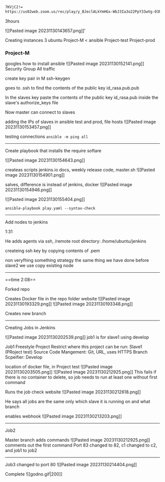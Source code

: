 ```bash
7KVjC2!=
https://us02web.zoom.us/rec/play/y_BJeclALkYmHGx-WbJ3Ia3o22PpY33wVg-03bRcCp9bgutsLVDchYPsaAKV_FqEuKgfVf2kW5y2bMqs.eUWf7-4lI4vqjc_k?canPlayFromShare=true&from=share_recording_detail&continueMode=true&componentName=rec-play&originRequestUrl=https%3A%2F%2Fus02web.zoom.us%2Frec%2Fshare%2FLSZS_H-etz7iIpUZ8fnvQnOjcoTluVzERlB6k60Yxt1fHQkMK5S2pVdyOwcEkJYx.ouOOydQclhamPm8a
```

3hours

![[Pasted image 20231130143657.png]]'


Creating instances 3
ubuntu
Project-M < ansible
Project-test
Project-prod

### Project-M
googles how to install ansible
![[Pasted image 20231130152141.png]]
Security Group All traffic

create key pair in M
ssh-keygen

goes to .ssh  to find the contents of the public key id_rasa.pub.pub

In the slaves key paste the contents of the public key id_rasa.pub inside the slave's authorize_keys file

Now master can connect to slaves

adding the IPs of slaves in ansible test and prod, file hosts
![[Pasted image 20231130153457.png]]

testing connections
`ansible -m ping all`

---
Create playbook that installs the require softare

![[Pasted image 20231130154643.png]]

createas scripts
jenkins.io docs, weekly release code,
master.sh
![[Pasted image 20231130154901.png]]

salves, difference is instead of jenkins, docker
![[Pasted image 20231130154946.png]]

![[Pasted image 20231130155404.png]]

`ansible-playbook play.yaml --syntax-check`

---
Add nodes to jenkins

1:31

He adds agents via ssh, /remote root directory: /home/ubuntu/jenkins

createing ssh key by copying contents of .pem

non veryfhing something strategy the same thing we have done before
slave2 we use copy existing node

---
==time 2:08==

Forked repo

Creates Docker file in the repo folder website
![[Pasted image 20231130193329.png]]
![[Pasted image 20231130193348.png]]


Creates new branch

---
Creating Jobs in Jenkins

![[Pasted image 20231130202539.png]]
job1 is for slave1 using develop

Job1
Freestyle Project
Restrict where this project can be run: Slave1 (PRoject test)
Source Code Mangement: Git, URL, uses HTTPS
Branch Scpeifier: Develop


location of docker file, in Project test
![[Pasted image 20231130203505.png]]
![[Pasted image 20231130212925.png]]
This fails if there is no container to delete, so job needs to run at least one without first command

Runs the job check website
![[Pasted image 20231130212618.png]]

He says all jobs are the same only which slave it is running on and what branch

enables webhook
![[Pasted image 20231130213203.png]]

---
Job2

Master branch
adds commands
![[Pasted image 20231130212925.png]]
comments out the first command
Port 83 changed to 82, c1 changed to c2, and job1 to job2

---
Job3
changed to port 80
![[Pasted image 20231130214404.png]]

Complete 
![[godno.gif|200]]